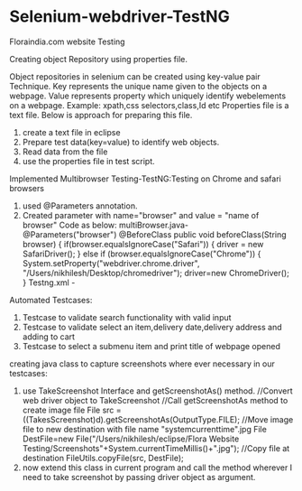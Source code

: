 # Selenium-webdriver-TestNG
Floraindia.com website Testing

Creating object Repository using properties file.

Object repositories in selenium can be created using key-value pair Technique.
Key represents the unique name given to the objects on a webpage.
Value represents property which uniquely identify webelements on a webpage. Example: xpath,css selectors,class,Id etc
Properties file is a text file. Below is approach for preparing this file.
1) create a text file in eclipse
2) Prepare test data(key=value) to identify web objects.
3) Read data from the file
4) use the properties file in test script.

Implemented Multibrowser Testing-TestNG:Testing on Chrome and safari browsers
1) used @Parameters annotation.
2) Created parameter with name="browser" and value = "name of browser"
Code as below:
multiBrowser.java-                                  
  @Parameters("browser")
	@BeforeClass
	public void beforeClass(String browser) {
		if(browser.equalsIgnoreCase("Safari")) {
			driver = new SafariDriver();
		} else if (browser.equalsIgnoreCase("Chrome")) {
			  System.setProperty("webdriver.chrome.driver", "/Users/nikhilesh/Desktop/chromedriver");
			driver=new ChromeDriver();
		}
 Testng.xml -
  <parameter name="browser" value = "Safari" />
  
Automated Testcases:
1) Testcase to validate search functionality with valid input
2) Testcase to validate select an item,delivery date,delivery address and adding to cart
3) Testcase to select a submenu item and print title of webpage opened

creating java class to capture screenshots where ever necessary in our testcases:
1) use TakeScreenshot Interface and getScreenshotAs() method.
        //Convert web driver object to TakeScreenshot
    //Call getScreenshotAs method to create image file
 File src = ((TakesScreenshot)d).getScreenshotAs(OutputType.FILE);
            //Move image file to new destination with file name "systemcurrenttime".jpg
File DestFile=new File("/Users/nikhilesh/eclipse/Flora Website Testing/Screenshots"+System.currentTimeMillis()+".jpg");
                //Copy file at destination
FileUtils.copyFile(src, DestFile);
2) now extend this class in current program and call the method wherever I need to take screenshot by passing driver object as argument.


    
